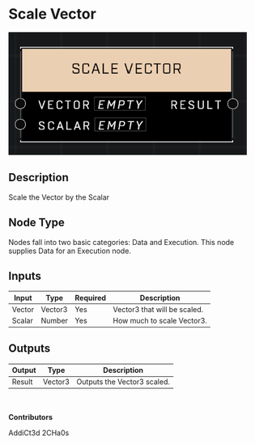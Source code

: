 # Scale Vector
![](../../../.gitbook/assets/scale-vector.png)
## Description
Scale the Vector by the Scalar

## Node Type
Nodes fall into two basic categories: Data and Execution. This node supplies Data for an Execution node.

## Inputs
| Input | Type | Required | Description |
|------------------|------------------|----------|--------------------------------------------------------------|
| Vector | Vector3 | Yes | Vector3 that will be scaled. |
| Scalar | Number | Yes | How much to scale Vector3. |

## Outputs
| Output | Type | Description |
|------------------|------------------|--------------------------------------------------------------|
| Result | Vector3 | Outputs the Vector3 scaled. |

\
\
**Contributors**

AddiCt3d 2CHa0s